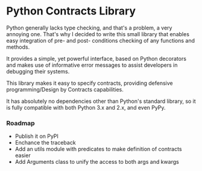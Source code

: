 # Python Contracts Library

Python generally lacks type checking, and that's a problem, a very annoying one.
That's why I decided to write this small library that enables easy integration of pre- and post- conditions checking of any functions and methods.

It provides a simple, yet powerful interface, based on Python decorators and makes use of informative error messages to assist developers in debugging their systems.

This library makes it easy to specify contracts, providing defensive programming/Design by Contracts capabilities.

It has absolutely no dependencies other than Python's standard library, so it is fully compatible with both Python 3.x and 2.x, and even PyPy.

### Roadmap
- Publish it on PyPI
- Enchance the traceback
- Add an utils module with predicates to make definition of contracts easier
- Add Arguments class to unify the access to both args and kwargs
